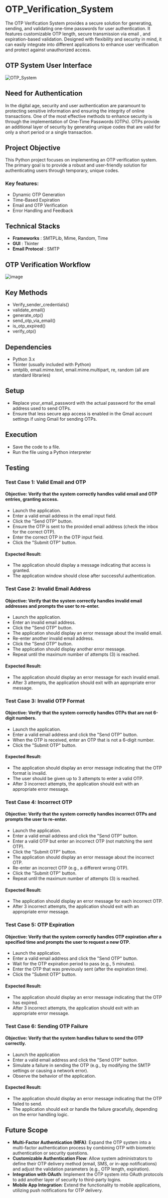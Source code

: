 # OTP_Verification_System
The OTP Verification System provides a secure solution for generating, sending, and validating one-time passwords for user authentication. It features customizable OTP length, secure transmission via email , and expiration-based validation. Designed with flexibility and security in mind, it can easily integrate into different applications to enhance user verification and protect against unauthorized access.

## OTP System User Interface
![OTP_System](https://github.com/user-attachments/assets/afb8c285-54f7-4591-842e-b5c371f8ea51)

## Need for Authentication
In the digital age, security and user authentication are paramount to protecting sensitive information and ensuring the integrity of online transactions. One of the most effective methods to enhance security is through the implementation of One-Time Passwords (OTPs). OTPs provide an additional layer of security by generating unique codes that are valid for only a short period or a single transaction.

## Project Objective
This Python project focuses on implementing an OTP verification system. The primary goal is to provide a robust and user-friendly solution for authenticating users through temporary, unique codes.
### **Key features**:
  - Dynamic OTP Generation
  - Time-Based Expiration
  - Email and OTP Verification
  - Error Handling and Feedback

## Technical Stacks
- **Frameworks** : SMTPLib, Mime, Random, Time
- **GUI** : Tkinter
- **Email Protocol** : SMTP

## OTP Verification Workflow
![image](https://github.com/user-attachments/assets/1913ed18-8a4c-4f77-954f-45de5adadcee)

## Key Methods
- Verify_sender_credentials()
- validate_email()
- generate_otp()
- send_otp_via_email()
- is_otp_expired()
- verify_otp()

## Dependencies
  - Python 3.x
  - Tkinter (usually included with Python)
  - smtplib, email.mime.text, email.mime.multipart, re, random (all are standard libraries)
  
## Setup
  - Replace your_email_password with the actual password for the email address used to send OTPs.
  - Ensure that less secure app access is enabled in the Gmail account settings if using Gmail for sending OTPs.

## Execution
  - Save the code to a file.
  - Run the file using a Python interpreter

## Testing
### Test Case 1: Valid Email and OTP
#### Objective: Verify that the system correctly handles valid email and OTP entries, granting access.
  - Launch the application.
  - Enter a valid email address in the email input field.
  - Click the "Send OTP" button.
  - Ensure the OTP is sent to the provided email address (check the inbox for the correct OTP).
  - Enter the correct OTP in the OTP input field.
  - Click the "Submit OTP" button.
#### Expected Result:
  - The application should display a message indicating that access is granted.
  - The application window should close after successful authentication.

### Test Case 2: Invalid Email Address
#### Objective: Verify that the system correctly handles invalid email addresses and prompts the user to re-enter.
  - Launch the application.
  - Enter an invalid email address.
  - Click the "Send OTP" button.
  - The application should display an error message about the invalid email.
  - Re-enter another invalid email address.
  - Click the "Send OTP" button.
  - The application should display another error message.
  - Repeat until the maximum number of attempts (3) is reached.
#### Expected Result:
  - The application should display an error message for each invalid email.
  - After 3 attempts, the application should exit with an appropriate error message.

### Test Case 3: Invalid OTP Format
#### Objective: Verify that the system correctly handles OTPs that are not 6-digit numbers.
  - Launch the application.
  - Enter a valid email address and click the "Send OTP" button.
  - When the OTP is received, enter an OTP that is not a 6-digit number.
  - Click the "Submit OTP" button.
#### Expected Result:
  - The application should display an error message indicating that the OTP format is invalid.
  - The user should be given up to 3 attempts to enter a valid OTP.
  - After 3 incorrect attempts, the application should exit with an appropriate error message.

### Test Case 4: Incorrect OTP
#### Objective: Verify that the system correctly handles incorrect OTPs and prompts the user to re-enter.
  - Launch the application.
  - Enter a valid email address and click the "Send OTP" button.
  - Enter a valid OTP but enter an incorrect OTP (not matching the sent OTP).
  - Click the "Submit OTP" button.
  - The application should display an error message about the incorrect OTP.
  - Re-enter an incorrect OTP (e.g., a different wrong OTP).
  - Click the "Submit OTP" button.
  - Repeat until the maximum number of attempts (3) is reached.
#### Expected Result:
  - The application should display an error message for each incorrect OTP.
  - After 3 incorrect attempts, the application should exit with an appropriate error message.

### Test Case 5: OTP Expiration
#### Objective: Verify that the system correctly handles OTP expiration after a specified time and prompts the user to request a new OTP.
  - Launch the application.
  - Enter a valid email address and click the "Send OTP" button.
  - Wait for the OTP expiration period to pass (e.g., 5 minutes).
  - Enter the OTP that was previously sent (after the expiration time).
  - Click the "Submit OTP" button.
#### Expected Result:
  - The application should display an error message indicating that the OTP has expired.
  - After 3 incorrect attempts, the application should exit with an appropriate error message.

### Test Case 6: Sending OTP Failure
#### Objective: Verify that the system handles failure to send the OTP correctly.
  - Launch the application
  - Enter a valid email address and click the "Send OTP" button.
  - Simulate a failure in sending the OTP (e.g., by modifying the SMTP settings or causing a network error).
  - Observe the behavior of the application.
#### Expected Result:
  - The application should display an error message indicating that the OTP failed to send.
  - The application should exit or handle the failure gracefully, depending on the error handling logic.

## Future Scope
- **Multi-Factor Authentication (MFA)**: Expand the OTP system into a multi-factor authentication process by combining OTP with biometric authentication or security questions.
- **Customizable Authentication Flow**: Allow system administrators to define their OTP delivery method (email, SMS, or in-app notifications) and adjust the validation parameters (e.g., OTP length, expiration).
- **Integration with OAuth**: Implement the OTP system into OAuth protocols to add another layer of security to third-party logins.
- **Mobile App Integration**: Extend the functionality to mobile applications, utilizing push notifications for OTP delivery.

